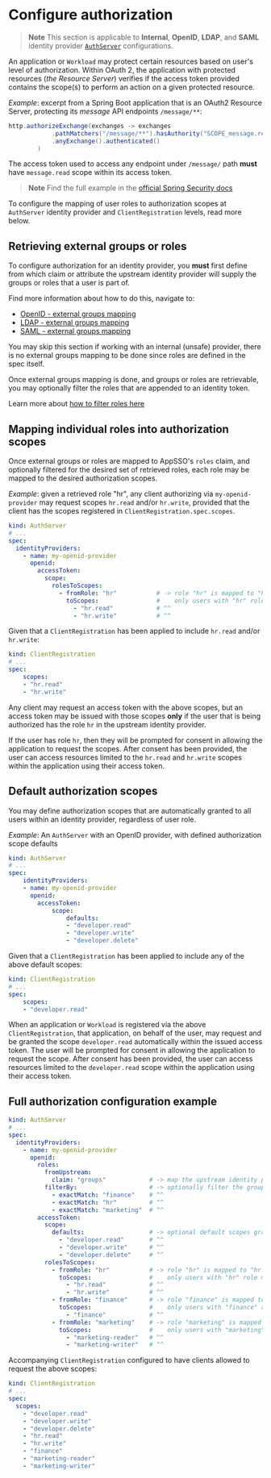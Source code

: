 # Configure authorization

> **Note** This section is applicable to **Internal**, **OpenID**, **LDAP**, and **SAML** identity provider
> [`AuthServer`](../crds/authserver.md) configurations.

An application or `Workload` may protect certain resources based on user's level of authorization. Within OAuth 2, the application
with protected resources (_the Resource Server_) verifies if the access token provided contains the scope(s) to perform
an action on a given protected resource.

_Example_: excerpt from a Spring Boot application that is an OAuth2 Resource Server, protecting its _message_ 
API endpoints `/message/**`:

```java
http.authorizeExchange(exchanges -> exchanges
			.pathMatchers("/message/**").hasAuthority("SCOPE_message.read")
			.anyExchange().authenticated()
        )
```

The access token used to access any endpoint under `/message/` path **must** have `message.read` scope within its access
token.

>**Note** Find the full example in the [official Spring Security docs](https://docs.spring.io/spring-security/reference/servlet/oauth2/resource-server/jwt.html#oauth2resourceserver-jwt-sansboot)

To configure the mapping of user roles to authorization scopes at `AuthServer` identity provider and `ClientRegistration` levels,
read more below.

## Retrieving external groups or roles

To configure authorization for an identity provider, you **must** first define from which claim or attribute the
upstream identity provider will supply the groups or roles that a user is part of. 

Find more information about how to do this, navigate to:

- [OpenID - external groups mapping](./identity-providers.md#openid-external-groups-mapping)
- [LDAP - external groups mapping](./identity-providers.md#ldap-external-groups-mapping)
- [SAML - external groups mapping](./identity-providers.md#openid-external-groups-mapping)

You may skip this section if working with an internal (unsafe) provider, there is no external groups mapping to be done since
roles are defined in the spec itself.

Once external groups mapping is done, and groups or roles are retrievable, you may optionally
filter the roles that are appended to an identity token.

Learn more about [how to filter roles here](./identity-providers.md#roles-filtering)

## Mapping individual roles into authorization scopes

Once external groups or roles are mapped to AppSSO's `roles` claim, and optionally filtered for the desired set of retrieved
roles, each role may be mapped to the desired authorization scopes.

_Example_: given a retrieved role "hr", any client authorizing via `my-openid-provider` may request scopes
`hr.read` and/or `hr.write`, provided that the client has the scopes registered in `ClientRegistration.spec.scopes`.

```yaml
kind: AuthServer
# ...
spec:
  identityProviders:
    - name: my-openid-provider
      openid:
        accessToken:
          scope:
            rolesToScopes:
              - fromRole: "hr"           # -> role "hr" is mapped to "hr.read", "hr.write" scopes
                toScopes:                #    only users with "hr" role may be issued access token with these scopes
                  - "hr.read"            # ^^
                  - "hr.write"           # ^^
```

Given that a `ClientRegistration` has been applied to include `hr.read` and/or `hr.write`:

```yaml
kind: ClientRegistration
# ...
spec:
    scopes:
    - "hr.read"
    - "hr.write" 
```

Any client may request an access token with the above scopes, but an access token may be issued with those scopes **only**
if the user that is being authorized has the role `hr` in the upstream identity provider.

If the user has role `hr`, then they will be prompted for consent in allowing the application to request the scopes.
After consent has been provided, the user can access resources limited to the `hr.read` and `hr.write` scopes within
the application using their access token.

## <a id='default-scopes'></a> Default authorization scopes

You may define authorization scopes that are automatically granted to all users within an identity provider, regardless
of user role.

_Example_: An `AuthServer` with an OpenID provider, with defined authorization scope defaults

```yaml
kind: AuthServer
# ...
spec:
    identityProviders:
    - name: my-openid-provider
      openid:
        accessToken:
            scope:
                defaults:
                - "developer.read"
                - "developer.write"
                - "developer.delete"
```

Given that a `ClientRegistration` has been applied to include any of the above default scopes:

```yaml
kind: ClientRegistration
# ...
spec:
    scopes:
    - "developer.read"
```

When an application or `Workload` is registered via the above `ClientRegistration`, that application, on behalf of the user,
may request and be granted the scope `developer.read` automatically within the issued access token. The user will be prompted for
consent in allowing the application to request the scope. After consent has been provided, the user can access resources
limited to the `developer.read` scope within the application using their access token.

## Full authorization configuration example

```yaml
kind: AuthServer
# ...
spec:
  identityProviders:
    - name: my-openid-provider
      openid:
        roles:
          fromUpstream:
            claim: "groups"            # -> map the upstream identity provider's external groups / roles claim
          filterBy:                    # -> optionally filter the groups/roles retrieved from identity provider
            - exactMatch: "finance"    # ^^
            - exactMatch: "hr"         # ^^
            - exactMatch: "marketing"  # ^^
        accessToken:
          scope:
            defaults:                  # -> optional default scopes granted to any user within identity provider
              - "developer.read"       # ^^
              - "developer.write"      # ^^
              - "developer.delete"     # ^^
          rolesToScopes:
            - fromRole: "hr"           # -> role "hr" is mapped to "hr.read", "hr.write" scopes
              toScopes:                #    only users with "hr" role may be issued access token with these scopes
                - "hr.read"            # ^^
                - "hr.write"           # ^^
            - fromRole: "finance"      # -> role "finance" is mapped to "finance" scope
              toScopes:                #    only users with "finance" role may be issued an access token with this scope
                - "finance"            # ^^
            - fromRole: "marketing"    # -> role "marketing" is mapped to "marketing-reader", "marketing-writer" scopes
              toScopes:                #    only users with "marketing" role may be issued an access token with these scopes
                - "marketing-reader"   # ^^
                - "marketing-writer"   # ^^
```

Accompanying `ClientRegistration` configured to have clients allowed to request the above scopes:

```yaml
kind: ClientRegistration
# ...
spec:
  scopes:
    - "developer.read"
    - "developer.write"
    - "developer.delete"
    - "hr.read"
    - "hr.write"
    - "finance"
    - "marketing-reader"
    - "marketing-writer"
```
